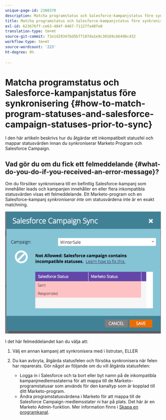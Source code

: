 ```yaml
---
unique-page-id: 2360370
description: Matcha programstatus och Salesforce-kampanjstatus före synkronisering - Marketo Docs - produktdokumentation
title: Matcha programstatus och Salesforce-kampanjstatus före synkronisering
exl-id: 623676ff-ce63-484f-8467-71127fa40fe0
translation-type: tm+mt
source-git-commit: 72e1d29347bd5b77107da1e9c30169cb6490c432
workflow-type: tm+mt
source-wordcount: '223'
ht-degree: 0%

---
```


# Matcha programstatus och Salesforce-kampanjstatus före synkronisering {#how-to-match-program-statuses-and-salesforce-campaign-statuses-prior-to-sync}

I den här artikeln beskrivs hur du åtgärdar ett inkompatibelt statusfel och mappar statusvärden innan du synkroniserar Marketo Program och Salesforce Campaign.

## Vad gör du om du fick ett felmeddelande {#what-do-you-do-if-you-received-an-error-message}?

Om du försöker synkronisera till en befintlig Salesforce-kampanj som innehåller leads och kampanjen innehåller en eller flera inkompatibla statusvärden visas ett felmeddelande. Ett Marketo-program och en Salesforce-kampanj *synkroniserar inte* om statusvärdena inte är en exakt matchning.

![](assets/image2015-7-22-9-3a23-3a29.png)

I det här felmeddelandet kan du välja att:

1. Välj en annan kampanj att synkronisera med i listrutan, ELLER
1. Du kan avbryta, åtgärda statusfelen och försöka synkronisera när felen har reparerats. Gör något av följande om du vill åtgärda statusfelen:

   * Logga in i Salesforce och ta bort eller byt namn på de inkompatibla kampanjmedlemsstaterna för att mappa till de Marketo-programstatusar som används för den kanaltyp som är kopplad till ditt Marketo-program.
   * Ändra programstatusvärdena i Marketo för att mappa till de Salesforce Campaign-medlemsstater ni har på plats. Det här är en Marketo Admin-funktion. Mer information finns i [Skapa en programkanal](/help/marketo/product-docs/administration/tags/create-a-program-channel.md).
